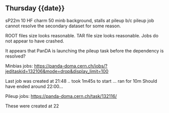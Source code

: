 ## Thursday {{date}}

sP22m 10 HF charm 50 minb background, stalls at pileup b/c pileup job cannot resolve the secondary dataset for some reason.

ROOT files size looks reasonable.  TAR file size looks reasonable.  Jobs do not appear to have crashed.  

It appears that PanDA is launching the pileup task before the dependency is resolved?

Minbias jobs:
https://panda-doma.cern.ch/jobs/?jeditaskid=132106&mode=drop&display_limit=100

Last job was created at 21:48 .. took 1m45s to start ... ran for 10m  Should have ended around 22:00...

Pileup jobs:
https://panda-doma.cern.ch/task/132116/

These were created at 22


